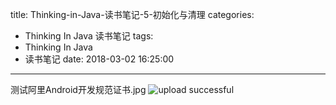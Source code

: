 title: Thinking-in-Java-读书笔记-5-初始化与清理
categories:
  - Thinking In Java 读书笔记
tags:
  - Thinking In Java
  - 读书笔记
date: 2018-03-02 16:25:00
---
测试阿里Android开发规范证书.jpg
![upload successful](/images/pasted-0.png)